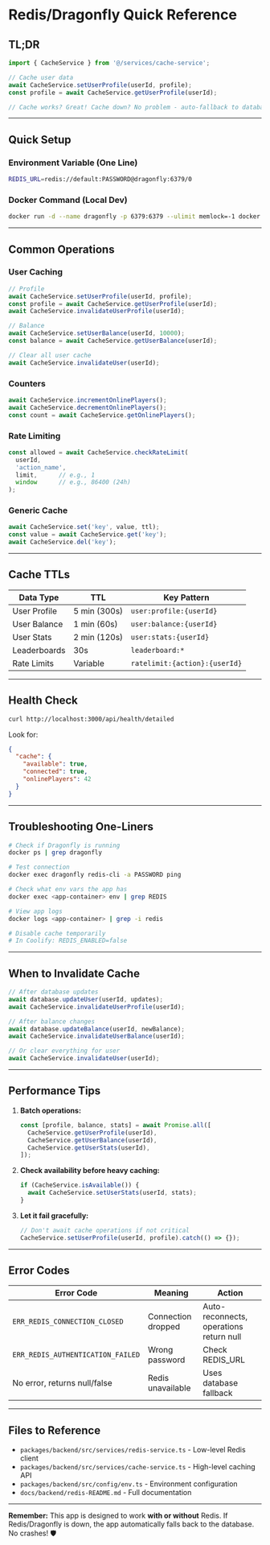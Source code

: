 # Redis/Dragonfly Quick Reference

## TL;DR

```typescript
import { CacheService } from '@/services/cache-service';

// Cache user data
await CacheService.setUserProfile(userId, profile);
const profile = await CacheService.getUserProfile(userId);

// Cache works? Great! Cache down? No problem - auto-fallback to database
```

---

## Quick Setup

### Environment Variable (One Line)
```bash
REDIS_URL=redis://default:PASSWORD@dragonfly:6379/0
```

### Docker Command (Local Dev)
```bash
docker run -d --name dragonfly -p 6379:6379 --ulimit memlock=-1 docker.dragonflydb.io/dragonflydb/dragonfly
```

---

## Common Operations

### User Caching
```typescript
// Profile
await CacheService.setUserProfile(userId, profile);
const profile = await CacheService.getUserProfile(userId);
await CacheService.invalidateUserProfile(userId);

// Balance
await CacheService.setUserBalance(userId, 10000);
const balance = await CacheService.getUserBalance(userId);

// Clear all user cache
await CacheService.invalidateUser(userId);
```

### Counters
```typescript
await CacheService.incrementOnlinePlayers();
await CacheService.decrementOnlinePlayers();
const count = await CacheService.getOnlinePlayers();
```

### Rate Limiting
```typescript
const allowed = await CacheService.checkRateLimit(
  userId, 
  'action_name', 
  limit,      // e.g., 1
  window      // e.g., 86400 (24h)
);
```

### Generic Cache
```typescript
await CacheService.set('key', value, ttl);
const value = await CacheService.get('key');
await CacheService.del('key');
```

---

## Cache TTLs

| Data Type | TTL | Key Pattern |
|-----------|-----|-------------|
| User Profile | 5 min (300s) | `user:profile:{userId}` |
| User Balance | 1 min (60s) | `user:balance:{userId}` |
| User Stats | 2 min (120s) | `user:stats:{userId}` |
| Leaderboards | 30s | `leaderboard:*` |
| Rate Limits | Variable | `ratelimit:{action}:{userId}` |

---

## Health Check

```bash
curl http://localhost:3000/api/health/detailed
```

Look for:
```json
{
  "cache": {
    "available": true,
    "connected": true,
    "onlinePlayers": 42
  }
}
```

---

## Troubleshooting One-Liners

```bash
# Check if Dragonfly is running
docker ps | grep dragonfly

# Test connection
docker exec dragonfly redis-cli -a PASSWORD ping

# Check what env vars the app has
docker exec <app-container> env | grep REDIS

# View app logs
docker logs <app-container> | grep -i redis

# Disable cache temporarily
# In Coolify: REDIS_ENABLED=false
```

---

## When to Invalidate Cache

```typescript
// After database updates
await database.updateUser(userId, updates);
await CacheService.invalidateUserProfile(userId);

// After balance changes
await database.updateBalance(userId, newBalance);
await CacheService.invalidateUserBalance(userId);

// Or clear everything for user
await CacheService.invalidateUser(userId);
```

---

## Performance Tips

1. **Batch operations:**
   ```typescript
   const [profile, balance, stats] = await Promise.all([
     CacheService.getUserProfile(userId),
     CacheService.getUserBalance(userId),
     CacheService.getUserStats(userId),
   ]);
   ```

2. **Check availability before heavy caching:**
   ```typescript
   if (CacheService.isAvailable()) {
     await CacheService.setUserStats(userId, stats);
   }
   ```

3. **Let it fail gracefully:**
   ```typescript
   // Don't await cache operations if not critical
   CacheService.setUserProfile(userId, profile).catch(() => {});
   ```

---

## Error Codes

| Error Code | Meaning | Action |
|------------|---------|--------|
| `ERR_REDIS_CONNECTION_CLOSED` | Connection dropped | Auto-reconnects, operations return null |
| `ERR_REDIS_AUTHENTICATION_FAILED` | Wrong password | Check REDIS_URL |
| No error, returns null/false | Redis unavailable | Uses database fallback |

---

## Files to Reference

- `packages/backend/src/services/redis-service.ts` - Low-level Redis client
- `packages/backend/src/services/cache-service.ts` - High-level caching API
- `packages/backend/src/config/env.ts` - Environment configuration
- `docs/backend/redis-README.md` - Full documentation

---

**Remember:** This app is designed to work **with or without** Redis. If Redis/Dragonfly is down, the app automatically falls back to the database. No crashes! 🛡️

